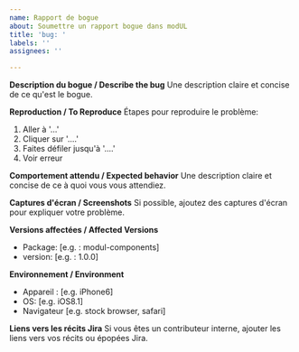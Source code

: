```yaml
---
name: Rapport de bogue
about: Soumettre un rapport bogue dans modUL
title: 'bug: '
labels: ''
assignees: ''

---
```


<!--
Content can be written in English or in French
-->

**Description du bogue / Describe the bug**
Une description claire et concise de ce qu'est le bogue.

**Reproduction / To Reproduce**
Étapes pour reproduire le problème:
1. Aller à '...'
2. Cliquer sur '....'
3. Faites défiler jusqu'à '....'
4. Voir erreur

**Comportement attendu / Expected behavior**
Une description claire et concise de ce à quoi vous vous attendiez.

**Captures d'écran / Screenshots**
Si possible, ajoutez des captures d'écran pour expliquer votre problème.

**Versions affectées / Affected Versions**
 - Package: [e.g. : modul-components]
 - version: [e.g. : 1.0.0]

**Environnement / Environment**
 - Appareil : [e.g. iPhone6]
 - OS: [e.g. iOS8.1]
 - Navigateur [e.g. stock browser, safari]

**Liens vers les récits Jira**
Si vous êtes un contributeur interne, ajouter les liens vers vos récits ou épopées Jira.

